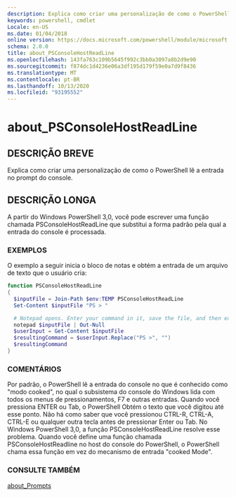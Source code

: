 ```yaml
---
description: Explica como criar uma personalização de como o PowerShell lê a entrada no prompt do console.
keywords: powershell, cmdlet
Locale: en-US
ms.date: 01/04/2018
online version: https://docs.microsoft.com/powershell/module/microsoft.powershell.core/about/about_psconsolehostreadline?view=powershell-7.1&WT.mc_id=ps-gethelp
schema: 2.0.0
title: about_PSConsoleHostReadLine
ms.openlocfilehash: 143fa763c109b5645f992c3bb0a3097a8b2d9e90
ms.sourcegitcommit: f874dc1d4236e06a3df195d179f59e0a7d9f8436
ms.translationtype: MT
ms.contentlocale: pt-BR
ms.lasthandoff: 10/13/2020
ms.locfileid: "93195552"
---
```

# <a name="about_psconsolehostreadline"></a>about_PSConsoleHostReadLine

## <a name="short-description"></a>DESCRIÇÃO BREVE
Explica como criar uma personalização de como o PowerShell lê a entrada no prompt do console.

## <a name="long-description"></a>DESCRIÇÃO LONGA

A partir do Windows PowerShell 3,0, você pode escrever uma função chamada PSConsoleHostReadLine que substitui a forma padrão pela qual a entrada do console é processada.

### <a name="examples"></a>EXEMPLOS

O exemplo a seguir inicia o bloco de notas e obtém a entrada de um arquivo de texto que o usuário cria:

```powershell
function PSConsoleHostReadLine
{
  $inputFile = Join-Path $env:TEMP PSConsoleHostReadLine
  Set-Content $inputFile "PS > "

  # Notepad opens. Enter your command in it, save the file, and then exit.
  notepad $inputFile | Out-Null
  $userInput = Get-Content $inputFile
  $resultingCommand = $userInput.Replace("PS >", "")
  $resultingCommand
}
```

### <a name="remarks"></a>COMENTÁRIOS

Por padrão, o PowerShell lê a entrada do console no que é conhecido como "modo cooked", no qual o subsistema do console do Windows lida com todos os menus de pressionamentos, F7 e outras entradas. Quando você pressiona ENTER ou Tab, o PowerShell Obtém o texto que você digitou até esse ponto. Não há como saber que você pressionou CTRL-R, CTRL-A, CTRL-E ou qualquer outra tecla antes de pressionar Enter ou Tab. No Windows PowerShell 3,0, a função PSConsoleHostReadLine resolve esse problema. Quando você define uma função chamada PSConsoleHostReadline no host do console do PowerShell, o PowerShell chama essa função em vez do mecanismo de entrada "cooked Mode".

### <a name="see-also"></a>CONSULTE TAMBÉM

[about_Prompts](about_Prompts.md)

